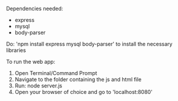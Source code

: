 Dependencies needed:
- express
- mysql
- body-parser

Do: 'npm install express mysql body-parser'
to install the necessary libraries

To run the web app:
1) Open Terminal/Command Prompt
2) Navigate to the folder containing the js and html file
3) Run: node server.js
4) Open your browser of choice and go to 'localhost:8080'